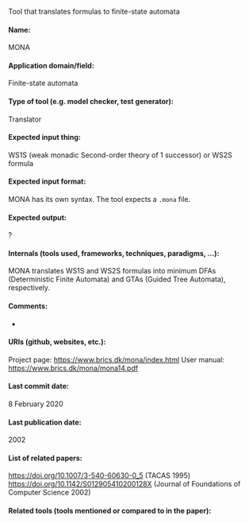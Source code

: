 Tool that translates formulas to finite-state automata

#### Name:
MONA

#### Application domain/field:
Finite-state automata

#### Type of tool (e.g. model checker, test generator):
Translator

#### Expected input thing:
WS1S (weak monadic Second-order theory of 1 successor) or WS2S formula 

#### Expected input format:
MONA has its own syntax. The tool expects a `.mona` file.

#### Expected output:
?

#### Internals (tools used, frameworks, techniques, paradigms, ...):
MONA translates WS1S and WS2S formulas into minimum DFAs (Deterministic Finite Automata) and GTAs (Guided Tree Automata), respectively.

#### Comments:
-

#### URIs (github, websites, etc.):
Project page: https://www.brics.dk/mona/index.html
User manual: https://www.brics.dk/mona/mona14.pdf

#### Last commit date:
8 February 2020

#### Last publication date:
2002

#### List of related papers:
https://doi.org/10.1007/3-540-60630-0_5 (TACAS 1995)
https://doi.org/10.1142/S012905410200128X (Journal of Foundations of Computer Science 2002)

#### Related tools (tools mentioned or compared to in the paper):